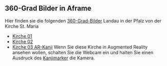## 360-Grad Bilder in Aframe
Hier finden sie die folgenden [360-Grad-Bilder](https://schatz234.github.io/Kirche/index.html) Landau in der Pfalz von der Kirche St. Maria
* [Kirche 01](https://schatz234.github.io/Kirche/kirche01.html) 
* [Kirche 02](https://schatz234.github.io/Kirche/kirche02.html) 
* [Kirche 03 AR-Kanji](https://schatz234.github.io/Kirche/kirche_st_maria_ar_kanji.html) Wenn Sie diese Kirche in Augmented Reality ansehen wollen, schalten Sie die Webcam ein und halten Sie einen Ausdruck des [Kanjimarker](https://niebert.github.io/JSON3D4Aframe/pdf/marker_hiro_kanji_printout.pdf) die Kamera.
